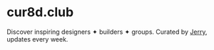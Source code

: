 # cur8d.club
Discover inspiring designers ✦ builders ✦ groups. 
Curated by [Jerry](https://x.com/notjerrywang), updates every week.
